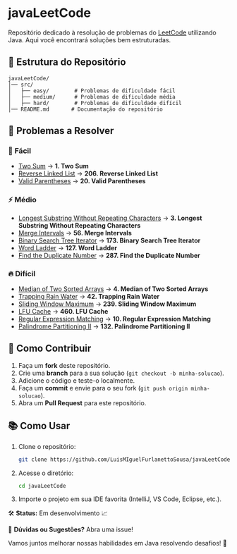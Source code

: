 # javaLeetCode

Repositório dedicado à resolução de problemas do [LeetCode](https://leetcode.com/) utilizando Java. Aqui você encontrará soluções bem estruturadas.

## 🔬 Estrutura do Repositório

```
javaLeetCode/
│── src/
│   ├── easy/        # Problemas de dificuldade fácil
│   ├── medium/      # Problemas de dificuldade média
│   ├── hard/        # Problemas de dificuldade difícil
│── README.md       # Documentação do repositório
```

## 📂 Problemas a Resolver

### 🔹 **Fácil**
- [Two Sum](https://leetcode.com/problems/two-sum/) → **1. Two Sum**
- [Reverse Linked List](https://leetcode.com/problems/reverse-linked-list/) → **206. Reverse Linked List**
- [Valid Parentheses](https://leetcode.com/problems/valid-parentheses/) → **20. Valid Parentheses**

### ⚡ **Médio**
- [Longest Substring Without Repeating Characters](https://leetcode.com/problems/longest-substring-without-repeating-characters/) → **3. Longest Substring Without Repeating Characters**
- [Merge Intervals](https://leetcode.com/problems/merge-intervals/) → **56. Merge Intervals**
- [Binary Search Tree Iterator](https://leetcode.com/problems/binary-search-tree-iterator/) → **173. Binary Search Tree Iterator**
- [Word Ladder](https://leetcode.com/problems/word-ladder/) → **127. Word Ladder**
- [Find the Duplicate Number](https://leetcode.com/problems/find-the-duplicate-number/) → **287. Find the Duplicate Number**

### 🔥 **Difícil**
- [Median of Two Sorted Arrays](https://leetcode.com/problems/median-of-two-sorted-arrays/) → **4. Median of Two Sorted Arrays**
- [Trapping Rain Water](https://leetcode.com/problems/trapping-rain-water/) → **42. Trapping Rain Water**
- [Sliding Window Maximum](https://leetcode.com/problems/sliding-window-maximum/) → **239. Sliding Window Maximum**
- [LFU Cache](https://leetcode.com/problems/lfu-cache/) → **460. LFU Cache**
- [Regular Expression Matching](https://leetcode.com/problems/regular-expression-matching/) → **10. Regular Expression Matching**
- [Palindrome Partitioning II](https://leetcode.com/problems/palindrome-partitioning-ii/) → **132. Palindrome Partitioning II**

## 🚀 Como Contribuir
1. Faça um **fork** deste repositório.
2. Crie uma **branch** para a sua solução (`git checkout -b minha-solucao`).
3. Adicione o código e teste-o localmente.
4. Faça um **commit** e envie para o seu fork (`git push origin minha-solucao`).
5. Abra um **Pull Request** para este repositório.

## 📚 Como Usar

1. Clone o repositório:
   ```bash
   git clone https://github.com/LuisMIguelFurlanettoSousa/javaLeetCode.git
   ```
2. Acesse o diretório:
   ```bash
   cd javaLeetCode
   ```
3. Importe o projeto em sua IDE favorita (IntelliJ, VS Code, Eclipse, etc.).

🛠 **Status:** Em desenvolvimento 📈

📡 **Dúvidas ou Sugestões?** Abra uma issue!

Vamos juntos melhorar nossas habilidades em Java resolvendo desafios! 🚀

